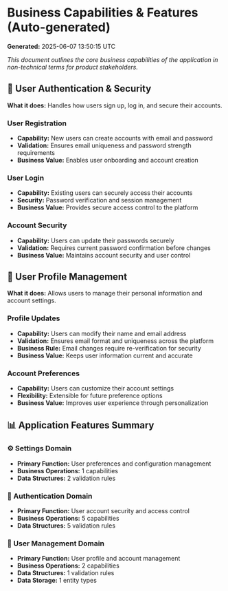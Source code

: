 # Business Capabilities & Features (Auto-generated)

**Generated:** 2025-06-07 13:50:15 UTC

*This document outlines the core business capabilities of the application in non-technical terms for product stakeholders.*

## 🔐 User Authentication & Security

**What it does:** Handles how users sign up, log in, and secure their accounts.

### User Registration
- **Capability:** New users can create accounts with email and password
- **Validation:** Ensures email uniqueness and password strength requirements
- **Business Value:** Enables user onboarding and account creation

### User Login
- **Capability:** Existing users can securely access their accounts
- **Security:** Password verification and session management
- **Business Value:** Provides secure access control to the platform

### Account Security
- **Capability:** Users can update their passwords securely
- **Validation:** Requires current password confirmation before changes
- **Business Value:** Maintains account security and user control

## 👤 User Profile Management

**What it does:** Allows users to manage their personal information and account settings.

### Profile Updates
- **Capability:** Users can modify their name and email address
- **Validation:** Ensures email format and uniqueness across the platform
- **Business Rule:** Email changes require re-verification for security
- **Business Value:** Keeps user information current and accurate

### Account Preferences
- **Capability:** Users can customize their account settings
- **Flexibility:** Extensible for future preference options
- **Business Value:** Improves user experience through personalization

## 📊 Application Features Summary

### ⚙️ Settings Domain
- **Primary Function:** User preferences and configuration management
- **Business Operations:**        1 capabilities
- **Data Structures:**        2 validation rules

### 🔐 Authentication Domain
- **Primary Function:** User account security and access control
- **Business Operations:**        5 capabilities
- **Data Structures:**        5 validation rules

### 👤 User Management Domain
- **Primary Function:** User profile and account management
- **Business Operations:**        2 capabilities
- **Data Structures:**        1 validation rules
- **Data Storage:**        1 entity types

